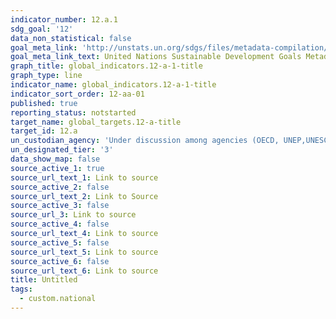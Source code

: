 ```yaml
---
indicator_number: 12.a.1
sdg_goal: '12'
data_non_statistical: false
goal_meta_link: 'http://unstats.un.org/sdgs/files/metadata-compilation/Metadata-Goal-12.pdf'
goal_meta_link_text: United Nations Sustainable Development Goals Metadata (pdf 782kB)
graph_title: global_indicators.12-a-1-title
graph_type: line
indicator_name: global_indicators.12-a-1-title
indicator_sort_order: 12-aa-01
published: true
reporting_status: notstarted
target_name: global_targets.12-a-title
target_id: 12.a
un_custodian_agency: 'Under discussion among agencies (OECD, UNEP,UNESCO-UIS,World Bank)'
un_designated_tier: '3'
data_show_map: false
source_active_1: true
source_url_text_1: Link to source
source_active_2: false
source_url_text_2: Link to Source
source_active_3: false
source_url_3: Link to source
source_active_4: false
source_url_text_4: Link to source
source_active_5: false
source_url_text_5: Link to source
source_active_6: false
source_url_text_6: Link to source
title: Untitled
tags:
  - custom.national
---
```

